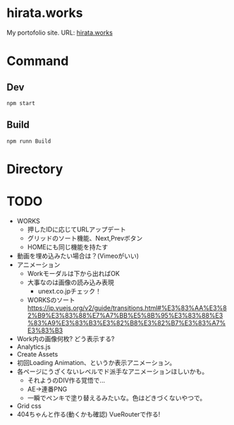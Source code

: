 # hirata.works
My portofolio site. 
URL: [hirata.works](http://hirata.works/)

# Command

## Dev
```
npm start
```

## Build
```
npm runn Build
```

# Directory
<!-- TODO -->

# TODO
- WORKS
  - 押したIDに応じてURLアップデート
  - グリッドのソート機能、Next,Prevボタン
  - HOMEにも同じ機能を持たす
- 動画を埋め込みたい場合は？(Vimeoがいい)
- アニメーション
  - Workモーダルは下から出ればOK
  - 大事なのは画像の読み込み表現
    - unext.co.jpチェック！
  - WORKSのソート https://jp.vuejs.org/v2/guide/transitions.html#%E3%83%AA%E3%82%B9%E3%83%88%E7%A7%BB%E5%8B%95%E3%83%88%E3%83%A9%E3%83%B3%E3%82%B8%E3%82%B7%E3%83%A7%E3%83%B3
- Work内の画像何枚? どう表示する?
- Analytics.js
- Create Assets
- 初回Loading Animation、というか表示アニメーション。
- 各ページにうざくないレベルでド派手なアニメーションほしいかも。
  - それようのDIV作る覚悟で...
  - AE→連番PNG
  - 一瞬でペンキで塗り替えるみたいな。色はどきづくないやつで。
- Grid css
- 404ちゃんと作る(動くかも確認) VueRouterで作る!
